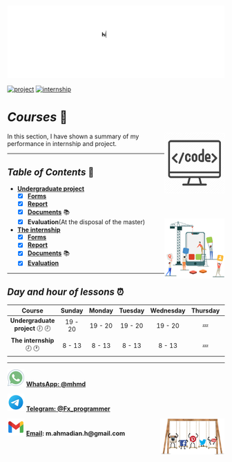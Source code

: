 ![banner](https://github.com/m-ahmadian-h/PNU_3991_AR/blob/main/gif/banner.gif)

[![project](https://img.shields.io/badge/project-75-blue)](https://github.com/m-ahmadian-h/PNU_3991_AR/tree/main/Courses/Undergraduate%20Project)
[![internship](https://img.shields.io/badge/internship-100-blue)](https://github.com/m-ahmadian-h/PNU_3991_AR/tree/main/Courses/The%20internship)

# _Courses_ :wave:
<img src="https://github.com/m-ahmadian-h/PNU_3991_AR/blob/main/img/banner.png" align="right"  width="140" />
In this section, I have shown a summary of my performance in internship and project.

***

## _Table of Contents_ :mag_right:
* __[Undergraduate project](https://github.com/m-ahmadian-h/PNU_3991_AR/tree/main/Courses/Undergraduate%20Project)__
   * [x] __[Forms](https://github.com/m-ahmadian-h/PNU_3991_AR/tree/main/Courses/Undergraduate%20Project/Forms)__
   * [x] __[Report](https://github.com/m-ahmadian-h/PNU_3991_AR/blob/main/Courses/Undergraduate%20Project/Report.pdf)__ 
   * [x] __[Documents](https://github.com/m-ahmadian-h/PNU_3991_AR/tree/main/Courses/Undergraduate%20Project/Documents)__ :books:
   * [x] __Evaluation__(At the disposal of the master) <img src="https://github.com/m-ahmadian-h/PNU_3991_AR/blob/main/gif/05.gif" align="right" width="140" />
* __[The internship](https://github.com/m-ahmadian-h/PNU_3991_AR/tree/main/Courses/The%20internship)__
   * [x] __[Forms](https://github.com/m-ahmadian-h/PNU_3991_AR/tree/main/Courses/The%20internship/Forms)__
   * [x] __[Report](https://github.com/m-ahmadian-h/PNU_3991_AR/tree/main/Courses/The%20internship/Report)__
   * [x] __[Documents](https://github.com/m-ahmadian-h/PNU_3991_AR/tree/main/Courses/The%20internship/Documents)__ :books:
   * [x] __[Evaluation](https://github.com/m-ahmadian-h/PNU_3991_AR/blob/main/Assessment/Internship.jpg)__

***

## _Day and hour of lessons_ :alarm_clock:

|Course                                       |Sunday |Monday |Tuesday|Wednesday|Thursday|Friday|Saturday|
|:-------------------------------------------:|:-----:|:-----:|:-----:|:-------:|:------:|:----:|:------:|
|__Undergraduate project__   :clock7: :clock8:|19 - 20|19 - 20|19 - 20|19 - 20  |:zzz:   |:zzz: |19 - 20 |
|__The internship__   :clock8: :clock1:       |8 - 13 |8 - 13 |8 - 13 |8 - 13   |:zzz:   |:zzz: |8 - 13  |

***
![whatsapp](https://github.com/m-ahmadian-h/PNU_3991_AR/blob/main/img/whatsapp.svg)  __[WhatsApp: @mhmd](https://wa.me/+989215166403)__ 

![telegram](https://github.com/m-ahmadian-h/PNU_3991_AR/blob/main/img/telegram.svg)  __[Telegram: @Fx_programmer](https://telegram.me/Fx_programmer)__

![gmail](https://github.com/m-ahmadian-h/PNU_3991_AR/blob/main/img/gmail.svg)  __[Email](mailto:m.ahmadian.h@gmail.com): m.ahmadian.h@gmail.com__
<img src="https://github.com/m-ahmadian-h/PNU_3991_AR/blob/main/gif/04.gif" align="right" width="150" />

